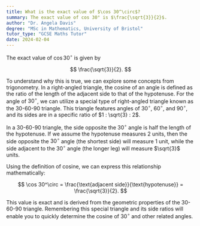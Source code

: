 ```yaml
---
title: What is the exact value of $\cos 30^\circ$?
summary: The exact value of cos 30° is $\frac{\sqrt{3}}{2}$.
author: "Dr. Angela Davis"
degree: "MSc in Mathematics, University of Bristol"
tutor_type: "GCSE Maths Tutor"
date: 2024-02-04
---
```


The exact value of $\cos 30^\circ$ is given by 

$$
\frac{\sqrt{3}}{2}.
$$

To understand why this is true, we can explore some concepts from trigonometry. In a right-angled triangle, the cosine of an angle is defined as the ratio of the length of the adjacent side to that of the hypotenuse. For the angle of $30^\circ$, we can utilize a special type of right-angled triangle known as the 30-60-90 triangle. This triangle features angles of $30^\circ$, $60^\circ$, and $90^\circ$, and its sides are in a specific ratio of $1 : \sqrt{3} : 2$.

In a 30-60-90 triangle, the side opposite the $30^\circ$ angle is half the length of the hypotenuse. If we assume the hypotenuse measures $2$ units, then the side opposite the $30^\circ$ angle (the shortest side) will measure $1$ unit, while the side adjacent to the $30^\circ$ angle (the longer leg) will measure $\sqrt{3}$ units.

Using the definition of cosine, we can express this relationship mathematically:

$$
\cos 30^\circ = \frac{\text{adjacent side}}{\text{hypotenuse}} = \frac{\sqrt{3}}{2}.
$$

This value is exact and is derived from the geometric properties of the 30-60-90 triangle. Remembering this special triangle and its side ratios will enable you to quickly determine the cosine of $30^\circ$ and other related angles.
    